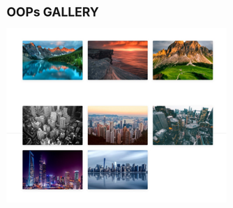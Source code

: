 # OOPs GALLERY

[![OOPs Gallery](./design/17-gallery.jpeg)](https://javascipt-17-gallery.netlify.app)


